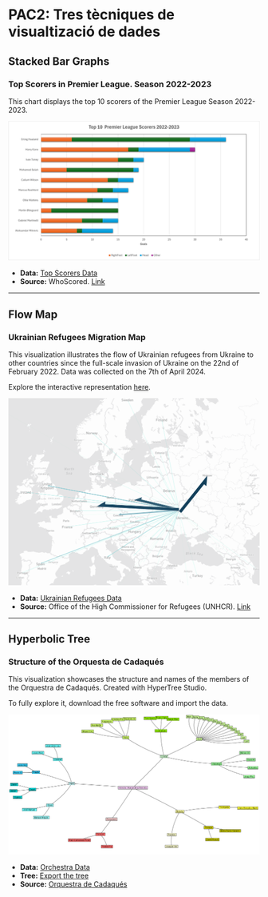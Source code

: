 # PAC2: Tres tècniques de visualtizació de dades

## Stacked Bar Graphs
### Top Scorers in Premier League. Season 2022-2023

This chart displays the top 10 scorers of the Premier League Season 2022-2023.

![Stacked Bars](images/Stacked_bars.png)

- **Data:** [Top Scorers Data](/data/TopScorersPL22_23.csv)
- **Source:** WhoScored. [Link](https://www.whoscored.com/Statistics)

---

## Flow Map
### Ukrainian Refugees Migration Map

This visualization illustrates the flow of Ukrainian refugees from Ukraine to other countries since the full-scale invasion of Ukraine on the 22nd of February 2022. Data was collected on the 7th of April 2024.

Explore the interactive representation [here](https://app.flowmap.city/public/5cb30e27-1ffd-4bff-8b4a-fe588a95a047).

![FlowMap](images/FlowMap.png)

- **Data:** [Ukrainian Refugees Data](/data/ukranian_refugees_data.csv)
- **Source:** Office of the High Commissioner for Refugees (UNHCR). [Link](https://data.unhcr.org/en/situations/ukraine)

---

## Hyperbolic Tree
### Structure of the Orquesta de Cadaqués

This visualization showcases the structure and names of the members of the Orquestra de Cadaqués. Created with HyperTree Studio.

To fully explore it, download the free software and import the data.

![HyperbolicTree](images/HyperbolicTree.png)

- **Data:** [Orchestra Data](/data/orchestra.xml)
- **Tree:** [Export the tree](images/orquestra_tree.htz)
- **Source:** [Orquestra de Cadaqués](http://www.orquestradecadaques.com/ca/integrants)

